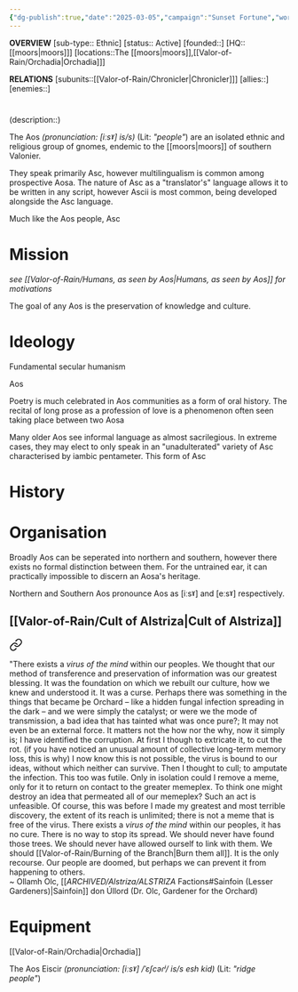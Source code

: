 ```yaml
---
{"dg-publish":true,"date":"2025-03-05","campaign":"Sunset Fortune","world":"Tor","game_date":null,"type":"faction","first mentioned":null,"met":null,"rel":null,"tags":["sf"],"icon":"FasUsers","permalink":"/valor-of-rain/aos/","dgPassFrontmatter":true,"created":"2025-03-05T16:06:21.757+10:30","updated":"2025-08-21T12:53:44.294+09:30"}
---
```


**OVERVIEW**
[sub-type:: Ethnic]
[status:: Active]
[founded::]
[HQ:: [[moors\|moors]]]
[locations::The [[moors\|moors]],[[Valor-of-Rain/Orchadia\|Orchadia]]]

**RELATIONS**
[subunits::[[Valor-of-Rain/Chronicler\|Chronicler]]]
[allies::]
[enemies::]

# 
(description::)



The Aos *(pronunciation: \[iːsˠ] is/s)* (Lit: *"people"*)
are an isolated ethnic and religious  group of gnomes, endemic to the [[moors\|moors]] of southern Valonier.

They speak primarily Asc, however multilingualism is common among prospective Aosa.
The nature of Asc as a "translator's" language allows it to be written in any script, however Ascii is most common, being developed alongside the Asc language.

Much like the Aos people, Asc 
# Mission

*see [[Valor-of-Rain/Humans, as seen by Aos\|Humans, as seen by Aos]] for motivations*

The goal of any Aos is the preservation of knowledge and culture.
# Ideology

Fundamental secular humanism

Aos 


Poetry is much celebrated in Aos communities as a form of oral history.
The recital of long prose as a profession of love is a phenomenon often seen taking place between two Aosa 


Many older Aos see informal language as almost sacrilegious.
In extreme cases, they may elect to only speak in an "unadulterated" variety of Asc characterised by iambic pentameter.  This form of Asc
# History





# Organisation
Broadly Aos can be seperated into northern and southern, however there exists no formal distinction between them.  For the untrained ear, it can practically impossible to discern an Aosa's heritage. 

Northern and Southern Aos pronounce Aos as \[iːsˠ] and \[eːsˠ] respectively.



## [[Valor-of-Rain/Cult of Alstriza\|Cult of Alstriza]]


<div class="transclusion internal-embed is-loaded"><a class="markdown-embed-link" href="/valor-of-rain/ba-rr-y/#dd38e4" aria-label="Open link"><svg xmlns="http://www.w3.org/2000/svg" width="24" height="24" viewBox="0 0 24 24" fill="none" stroke="currentColor" stroke-width="2" stroke-linecap="round" stroke-linejoin="round" class="svg-icon lucide-link"><path d="M10 13a5 5 0 0 0 7.54.54l3-3a5 5 0 0 0-7.07-7.07l-1.72 1.71"></path><path d="M14 11a5 5 0 0 0-7.54-.54l-3 3a5 5 0 0 0 7.07 7.07l1.71-1.71"></path></svg></a><div class="markdown-embed">



"There exists a *virus of the mind* within our peoples.  We thought that our method of transference and preservation of information was our greatest blessing.  It was the foundation on which we rebuilt our culture, how we knew and understood it.  It was a curse.  Perhaps there was something in the things that became þe Orchard – like a hidden fungal infection spreading in the dark –  and we were simply the catalyst; or were we the mode of transmission, a bad idea that has tainted what was once pure?; It may not even be an external force.  It matters not the how nor the why, now it simply is; I have identified the corruption.  At first I though to extricate it, to cut the rot.  (if you have noticed an unusual amount of collective long-term memory loss, this is why)  I now know this is not possible, the virus is bound to our ideas, without which neither can survive.  Then I thought to cull; to amputate the infection.  This too was futile.  Only in isolation could I remove a meme, only for it to return on contact to the greater memeplex.  To think one might destroy an idea that permeated all of our memeplex?  Such an act is unfeasible.  Of course, this was before I made my greatest and most terrible discovery, the extent of its reach is unlimited; there is not a meme that is free of the virus.  There exists a *virus of the mind* within our peoples, it has no cure.  There is no way to stop its spread.  We should never have found those trees.  We should never have allowed ourself to link with them.  We should [[Valor-of-Rain/Burning of the Branch\|Burn them all]].  It is the only recourse.  Our people are doomed, but perhaps we can prevent it from happening to others. <br> ~ Ollamh Olc, [[_ARCHIVED/Alstriza/ALSTRIZA_ Factions#Sainfoin (Lesser Gardeners)\|Sainfoin]] don Úllord (Dr. Olc, Gardener for the Orchard) 

</div></div>

# Equipment

[[Valor-of-Rain/Orchadia\|Orchadia]]

The Aos Eiscir *(pronunciation: \[iːsˠ] /ˈɛʃcəɾʲ/ is/s esh kid)* (Lit: *"ridge people"*)